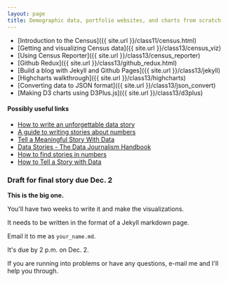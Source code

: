 ```yaml
---
layout: page
title: Demographic data, portfolio websites, and charts from scratch
---
```


* [Introduction to the Census]({{ site.url }}/class11/census.html)
* [Getting and visualizing Census data]({{ site.url }}/class13/census_viz)
* [Using Census Reporter]({{ site.url }}/class13/census_reporter)
* [Github Redux]({{ site.url }}/class13/github_redux.html)
* [Build a blog with Jekyll and Github Pages]({{ site.url }}/class13/jekyll)
* [Highcharts walkthrough]({{ site.url }}/class13/highcharts)
* [Converting data to JSON format]({{ site.url }}/class13/json_convert)
* [Making D3 charts using D3Plus.js]({{ site.url }}/class13/d3plus)


#### Possibly useful links

* [How to write an unforgettable data story](http://ire.org/blog/ire-conference-blog/2015/06/18/how-write-unforgettable-data-story/)
* [A guide to writing stories about numbers](https://www.unece.org/fileadmin/DAM/stats/documents/writing/MDM_Part1_English.pdf)
* [Tell a Meaningful Story With Data](https://www.thinkwithgoogle.com/articles/tell-meaningful-stories-with-data.html)
* [Data Stories - The Data Journalism Handbook](http://datajournalismhandbook.org/1.0/en/understanding_data_5.html)
* [How to find stories in numbers](http://www.scidev.net/global/journalism/practical-guide/data-journalism-how-to-find-stories-in-numbers.html)
* [How to Tell a Story with Data](https://hbr.org/2013/04/how-to-tell-a-story-with-data/)

### Draft for final story due Dec. 2

**This is the big one.**

You'll have two weeks to write it and make the visualizations.

It needs to be written in the format of a Jekyll markdown page.

Email it to me as `your_name.md`.

It's due by 2 p.m. on Dec. 2.

If you are running into problems or have any questions, e-mail me and I'll help you through.